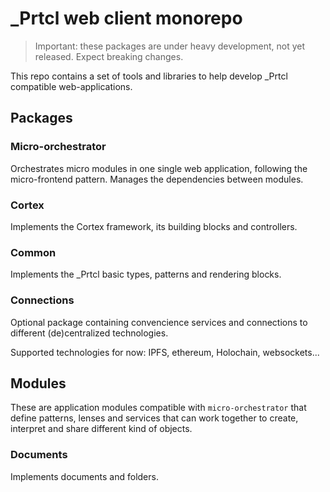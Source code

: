 # _Prtcl web client monorepo

> Important: these packages are under heavy development, not yet released. Expect breaking changes.

This repo contains a set of tools and libraries to help develop _Prtcl compatible web-applications. 

## Packages

### Micro-orchestrator

Orchestrates micro modules in one single web application, following the micro-frontend pattern. Manages the dependencies between modules.

### Cortex

Implements the Cortex framework, its building blocks and controllers.

### Common

Implements the _Prtcl basic types, patterns and rendering blocks.

### Connections

Optional package containing convencience services and connections to different (de)centralized technologies.

Supported technologies for now: IPFS, ethereum, Holochain, websockets...

## Modules

These are application modules compatible with `micro-orchestrator` that define patterns, lenses and services that can work together to create, interpret and share different kind of objects.

### Documents

Implements documents and folders.
